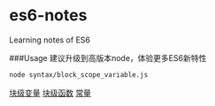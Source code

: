 # es6-notes
Learning notes of ES6

###Usage
建议升级到高版本node，体验更多ES6新特性
```bash
node syntax/block_scope_variable.js
```
[块级变量](/syntax/block_scope_variable.js)
[块级函数](/syntax/block_scope_function.js)
[常量](/syntax/block_scope_function.js)